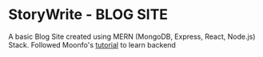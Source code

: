 # StoryWrite - BLOG SITE

A basic Blog Site created using MERN (MongoDB, Express, React, Node.js) Stack.
Followed Moonfo's [tutorial](https://www.youtube.com/playlist?list=PLhaS1k1mPiCO878vo-9xFJAlUfcz9dMv2) to learn backend
